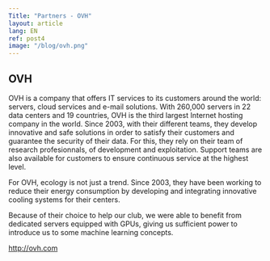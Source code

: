 ```yaml
---
Title: "Partners - OVH"
layout: article
lang: EN
ref: post4
image: "/blog/ovh.png"
---
```


## OVH
OVH is a company that offers IT services to its customers around the world: servers, cloud services and e-mail solutions. With 260,000 servers in 22 data centers and 19 countries, OVH is the third largest Internet hosting company in the world. Since 2003, with their different teams, they develop innovative and safe solutions in order to satisfy their customers and guarantee the security of their data. For this, they rely on their team of research profesionnals, of development and exploitation. Support teams are also available for customers to ensure continuous service at the highest level.

For OVH, ecology is not just a trend. Since 2003, they have been working to reduce their energy consumption by developing and integrating innovative cooling systems for their centers.

Because of their choice to help our club, we were able to benefit from dedicated servers equipped with GPUs, giving us sufficient power to introduce us to some machine learning concepts.

<http://ovh.com>